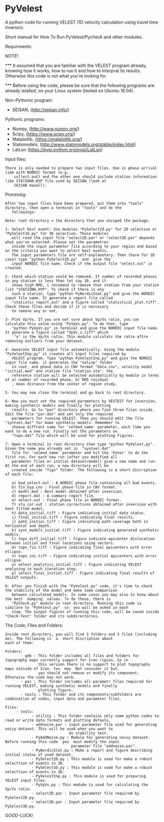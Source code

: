 # PyVelest
A python code for running VELEST (1D velocity calculation using travel time inverion).


Short manual for How To Run PyVelest/Pycheck and other modules.

Requirments:

  *NOTE!*

*** It assumed that you are familiar with the VELEST program already, knowing how it works, how to run it
        and how to interprat its results. Otherwise this code is not what you're looking for. 

*** Before using the code, please be sure that the following programs are already istalled, on your Linux
        system (tested on Ubuntu 16.04).

Non-Pythonic program:

- SEISAN, (http://seisan.info/)

Pythonic programs:

- Numpy, (http://www.numpy.org/)
- Scipy, (https://www.scipy.org/)
- Matplotlib, (https://matplotlib.org/)
- Statsmodels, (http://www.statsmodels.org/stable/index.html)
- LatLon (https://pypi.python.org/pypi/LatLon)

Input files:

    There is only needed to prepare two input files. One is phase arrival time with NORDIC format (e.g,. 
        collect.out) and the other one should include station information like STATION0.HYP file used by SEISAN (look at
        SEISAN mauall).


Processig:

    After two input files have been prepared, put them into "tools" directory, then open a terminal in "tools" and do the 
       followings:

    Note: root directory = the directory that you unziped the package.

    1- Select best event: Use modules "PySelect2d.py" for 2D selection or "PySelect3d.py" for 3D selection. These modules
       will read the input file "select2D.par" or "select3D.par" depends  what you've selected. Please set the parametres
       inside the input parameter file according to your region and based on the criteria you want to select best events.
       The input parameters file are self-explanotary. Then (here for 2D case) type "python PySelect2D.py"  and  give the 
       input NORDIC file name. Check if the output file "select.out" is created.

    2- Check which station could be removed. If number of recorded phases in any station is less than let say 10, and it
       shows high RMS, i recomend to remove that station from your station list "STATION0.HYP". To check if there is any
       such a station, type "python PyNordicStat.py" and give the NORDIC input file name. It generate a report file called
       "statistic_report.out" and a figure called "statistical_plot.tiff". Check these files and decide if it is neccesary
       to remove any or not.

    3- Plot Vp/Vs. If you are not sure about Vp/Vs ratio, you can calculate this value using "PyVpVs.py". To do that, type
       "python PyVpVs.py" in terminal and give the NORDIC input file name. It generate a figure called "VpVs_x.tiff" which
        "x" is the Vp/Vs ratio. This module calculats the ratio aftre removing outliers from your dataset.

    4- Generate VELEST input file automatically. Using the module "PyVelestInp.py" it creates all input files required by 
       VELEST program. Type "python PyVelestInp.py" and give the NORDIC input file name. it generates the "velinp" folder
       in root, and phase data in CNV format "data.cnv", velocity model "initial.mod" and station file "station.sta". the
       reference station will be selected automatically by module in terms of a) number of recorded phase, b) RMS residual
       , mean distance from the center of region study.

    5- You may now close the terminal and go back to root directory.

    6- Now you must set the required parameters by VESTEST for inversion, making synthetic models and finally for plotting
       results. Go to "par" directory where you find three files inside. Edit the file "par.dat" and set only the required
       parameters for running VELEST. Then you should edit the file "syntvel.dat" for make synthetic models. Remember to
       choose diffrent name for 'velmod_name' parameter, each time you want to do a new run. Finally set the parameters on
       "topo.dat" file which will be used for plotting figures.

    7- Open a terminal in root directory then type "python PyVelest.py". Given the name you already set in  "syntvel.dat"
       file for 'velmod_name' parameter and hit the 'Enter' to do the first run. For each new run (after you modified all
       parameter files or initial dataset/model) give a new name and run. At the end of each run, a new directory will be 
       created inside "figs" folder. The following is a short discription of each file:

       a) bad_select.out : A NORDIC phase file containing all bad events.
       b) fin_hyp.cnv : Final phase file in CNV format.
       c) model.mod : Best model obtained after inversion.
       d) report.dat : A summary report file.
       e) select.out : Final phase file in NORDIC format.
       f) sta_cor.out : station corrections obtained after inversion with best fitted model.
       h) data_initial.tiff : Figure indicating initial data status.
       i) final_initial.tiff : Figure indicating final results.
       j) path_initial.tiff : Figure indicating path coverage both in horizontal and depth.
       k) synt_models_initial.tiff : Figure indicating generated synthetic models.
       l) topo_diff_initial.tiff : Figure indicate epicenter dislocation between initial and final locations using vectors.
       m) topo_fin.tiff : Figure indicating final epicenters with error ellipse.
       n) topo_ini.tiff : Figure indicating initial epicenters with error ellipse.
       o) velest_analytics_initial.tiff : Figure indicating VELEST analysing in each iteration step.
       p) velest_final_initial.tiff : Figure indicating final results of VELEST outputs.

    8- After you finish with the "PyVelest.py" code, it's time to check the stability of the model and make some comparsion
       between calculated models. In some cases you may also to know about the best  damping  values. To do these, there is
       "PyCheck.py" module in root directory. Running this code is similare to "PyVelest.py"  so  you will be asked in each
       step. The output figures of running this code, will be saved inside "Check-Test" folder and its subdirectories.

The Code; Files and Folders:

    Inside root directory, you will find 3 folders and 3 files (including me). The follwoing is  a  short discription about
    each of them:
    
    Folders:
           - gdb : This folder includes all files and folders for topography maps currently support for Iran rigion. So in
                   this version there is no support to plot topography maps outside of Iran. You  may  Not consider it but,
                   you should not remove or modify its component. Otherwise the code may not work.    
           - par : This folder includes all parametr files required for running VELEST, making synthetic models and finally
                   plotting figure.
           - tools : This folder and its components/subfolders are combination of codes, input data and parameter files.

    Files:
         - tools:
                - utility : This folder contains only some python codes to read or write data formats and plotting defauls.
                - addnoise.par : input parameter file used for generating noisy dataset. This will be used when you want to
                                 do stability test. 
                - PyAddNoise.py : Module for generating noisy dataset. Before running this code  you  must modify the input 
                                  parameter file "addnoise.par".
                - PyNordicStat.py : Make a report and figure describing initial status of used dataset.
                - PySelect2D.py : This module is used for make a robust selecttion of events in 2D.
                - PySelect3D.py : This module is used for make a robust selecttion of events in 3D.
                - PyVelestInp.py : This module is used for preparing VELEST input files.
                - PyVpVs.py : This modude is used for calculating the Vp/Vs ratio.
                - select2D.par : Input parameter file required by PySelect2D.py.
                - select3D.par : Input parameter file required by PySelect3D.py.

GOOD-LUCK!
